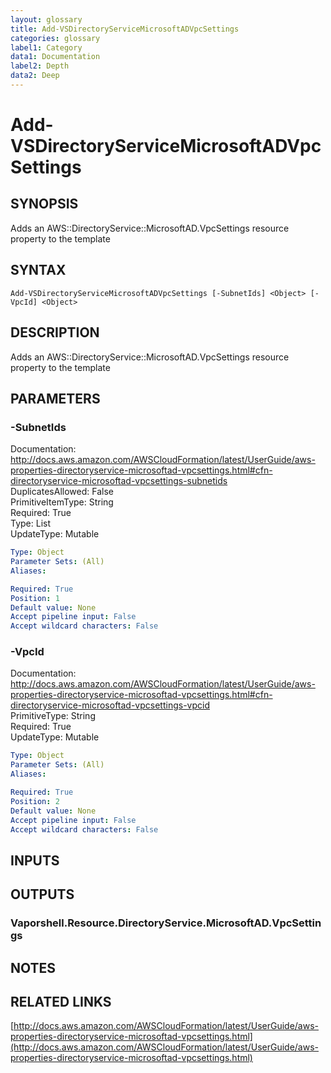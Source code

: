 ```yaml
---
layout: glossary
title: Add-VSDirectoryServiceMicrosoftADVpcSettings
categories: glossary
label1: Category
data1: Documentation
label2: Depth
data2: Deep
---
```


# Add-VSDirectoryServiceMicrosoftADVpcSettings

## SYNOPSIS
Adds an AWS::DirectoryService::MicrosoftAD.VpcSettings resource property to the template

## SYNTAX

```
Add-VSDirectoryServiceMicrosoftADVpcSettings [-SubnetIds] <Object> [-VpcId] <Object>
```

## DESCRIPTION
Adds an AWS::DirectoryService::MicrosoftAD.VpcSettings resource property to the template

## PARAMETERS

### -SubnetIds
Documentation: http://docs.aws.amazon.com/AWSCloudFormation/latest/UserGuide/aws-properties-directoryservice-microsoftad-vpcsettings.html#cfn-directoryservice-microsoftad-vpcsettings-subnetids    
DuplicatesAllowed: False    
PrimitiveItemType: String    
Required: True    
Type: List    
UpdateType: Mutable

```yaml
Type: Object
Parameter Sets: (All)
Aliases: 

Required: True
Position: 1
Default value: None
Accept pipeline input: False
Accept wildcard characters: False
```

### -VpcId
Documentation: http://docs.aws.amazon.com/AWSCloudFormation/latest/UserGuide/aws-properties-directoryservice-microsoftad-vpcsettings.html#cfn-directoryservice-microsoftad-vpcsettings-vpcid    
PrimitiveType: String    
Required: True    
UpdateType: Mutable

```yaml
Type: Object
Parameter Sets: (All)
Aliases: 

Required: True
Position: 2
Default value: None
Accept pipeline input: False
Accept wildcard characters: False
```

## INPUTS

## OUTPUTS

### Vaporshell.Resource.DirectoryService.MicrosoftAD.VpcSettings

## NOTES

## RELATED LINKS

[http://docs.aws.amazon.com/AWSCloudFormation/latest/UserGuide/aws-properties-directoryservice-microsoftad-vpcsettings.html](http://docs.aws.amazon.com/AWSCloudFormation/latest/UserGuide/aws-properties-directoryservice-microsoftad-vpcsettings.html)

